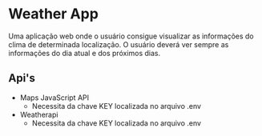 # Weather App

Uma aplicação web onde o usuário consigue visualizar as
informações do clima de determinada localização. O usuário deverá ver sempre as informações
do dia atual e dos próximos dias.

## Api's

- Maps JavaScript API
  - Necessita da chave KEY localizada no arquivo .env
- Weatherapi
  - Necessita da chave KEY localizada no arquivo .env

